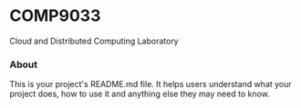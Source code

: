 COMP9033
========

Cloud and Distributed Computing Laboratory

### About

This is your project's README.md file. It helps users understand what your
project does, how to use it and anything else they may need to know.
